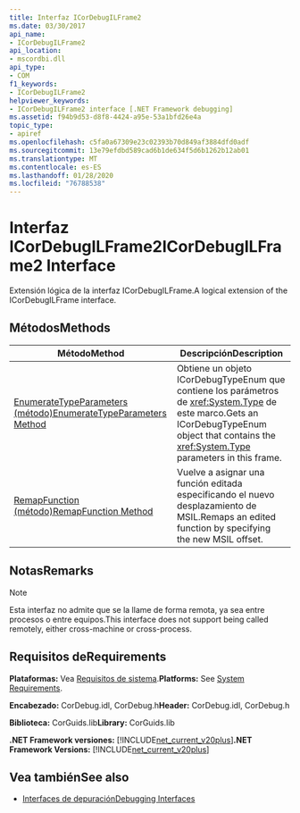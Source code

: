 ```yaml
---
title: Interfaz ICorDebugILFrame2
ms.date: 03/30/2017
api_name:
- ICorDebugILFrame2
api_location:
- mscordbi.dll
api_type:
- COM
f1_keywords:
- ICorDebugILFrame2
helpviewer_keywords:
- ICorDebugILFrame2 interface [.NET Framework debugging]
ms.assetid: f94b9d53-d8f8-4424-a95e-53a1bfd26e4a
topic_type:
- apiref
ms.openlocfilehash: c5fa0a67309e23c02393b70d849af3884dfd0adf
ms.sourcegitcommit: 13e79efdbd589cad6b1de634f5d6b1262b12ab01
ms.translationtype: MT
ms.contentlocale: es-ES
ms.lasthandoff: 01/28/2020
ms.locfileid: "76788538"
---
```

# <a name="icordebugilframe2-interface"></a><span data-ttu-id="4492a-102">Interfaz ICorDebugILFrame2</span><span class="sxs-lookup"><span data-stu-id="4492a-102">ICorDebugILFrame2 Interface</span></span>

<span data-ttu-id="4492a-103">Extensión lógica de la interfaz ICorDebugILFrame.</span><span class="sxs-lookup"><span data-stu-id="4492a-103">A logical extension of the ICorDebugILFrame interface.</span></span>  
  
## <a name="methods"></a><span data-ttu-id="4492a-104">Métodos</span><span class="sxs-lookup"><span data-stu-id="4492a-104">Methods</span></span>  
  
|<span data-ttu-id="4492a-105">Método</span><span class="sxs-lookup"><span data-stu-id="4492a-105">Method</span></span>|<span data-ttu-id="4492a-106">Descripción</span><span class="sxs-lookup"><span data-stu-id="4492a-106">Description</span></span>|  
|------------|-----------------|  
|[<span data-ttu-id="4492a-107">EnumerateTypeParameters (método)</span><span class="sxs-lookup"><span data-stu-id="4492a-107">EnumerateTypeParameters Method</span></span>](icordebugilframe2-enumeratetypeparameters-method.md)|<span data-ttu-id="4492a-108">Obtiene un objeto ICorDebugTypeEnum que contiene los parámetros de <xref:System.Type> de este marco.</span><span class="sxs-lookup"><span data-stu-id="4492a-108">Gets an ICorDebugTypeEnum object that contains the <xref:System.Type> parameters in this frame.</span></span>|  
|[<span data-ttu-id="4492a-109">RemapFunction (método)</span><span class="sxs-lookup"><span data-stu-id="4492a-109">RemapFunction Method</span></span>](icordebugilframe2-remapfunction-method.md)|<span data-ttu-id="4492a-110">Vuelve a asignar una función editada especificando el nuevo desplazamiento de MSIL.</span><span class="sxs-lookup"><span data-stu-id="4492a-110">Remaps an edited function by specifying the new MSIL offset.</span></span>|  
  
## <a name="remarks"></a><span data-ttu-id="4492a-111">Notas</span><span class="sxs-lookup"><span data-stu-id="4492a-111">Remarks</span></span>  
  
> [!NOTE]
> <span data-ttu-id="4492a-112">Esta interfaz no admite que se la llame de forma remota, ya sea entre procesos o entre equipos.</span><span class="sxs-lookup"><span data-stu-id="4492a-112">This interface does not support being called remotely, either cross-machine or cross-process.</span></span>  
  
## <a name="requirements"></a><span data-ttu-id="4492a-113">Requisitos de</span><span class="sxs-lookup"><span data-stu-id="4492a-113">Requirements</span></span>  
 <span data-ttu-id="4492a-114">**Plataformas:** Vea [Requisitos de sistema](../../../../docs/framework/get-started/system-requirements.md).</span><span class="sxs-lookup"><span data-stu-id="4492a-114">**Platforms:** See [System Requirements](../../../../docs/framework/get-started/system-requirements.md).</span></span>  
  
 <span data-ttu-id="4492a-115">**Encabezado:** CorDebug.idl, CorDebug.h</span><span class="sxs-lookup"><span data-stu-id="4492a-115">**Header:** CorDebug.idl, CorDebug.h</span></span>  
  
 <span data-ttu-id="4492a-116">**Biblioteca:** CorGuids.lib</span><span class="sxs-lookup"><span data-stu-id="4492a-116">**Library:** CorGuids.lib</span></span>  
  
 <span data-ttu-id="4492a-117">**.NET Framework versiones:** [!INCLUDE[net_current_v20plus](../../../../includes/net-current-v20plus-md.md)]</span><span class="sxs-lookup"><span data-stu-id="4492a-117">**.NET Framework Versions:** [!INCLUDE[net_current_v20plus](../../../../includes/net-current-v20plus-md.md)]</span></span>  
  
## <a name="see-also"></a><span data-ttu-id="4492a-118">Vea también</span><span class="sxs-lookup"><span data-stu-id="4492a-118">See also</span></span>

- [<span data-ttu-id="4492a-119">Interfaces de depuración</span><span class="sxs-lookup"><span data-stu-id="4492a-119">Debugging Interfaces</span></span>](debugging-interfaces.md)
